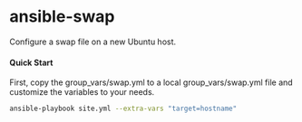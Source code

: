 # ansible-swap

Configure a swap file on a new Ubuntu host.

#### Quick Start

First, copy the group_vars/swap.yml to a local group_vars/swap.yml file and customize the variables to your needs.

```bash
ansible-playbook site.yml --extra-vars "target=hostname"
```
